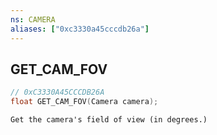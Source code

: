 ```yaml
---
ns: CAMERA
aliases: ["0xc3330a45cccdb26a"]
---
```

## GET_CAM_FOV

```c
// 0xC3330A45CCCDB26A
float GET_CAM_FOV(Camera camera);
```

```
Get the camera's field of view (in degrees.)
```
